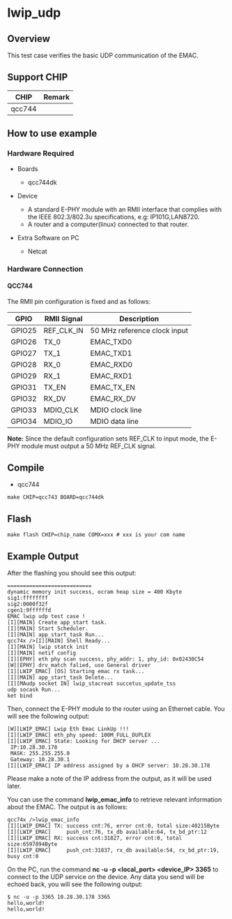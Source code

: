 # lwip_udp

## Overview

This test case verifies the basic UDP communication of the EMAC.

## Support CHIP

|      CHIP        | Remark |
|:----------------:|:------:|
| qcc744           |        |

## How to use example

### Hardware Required

- Boards
    - qcc744dk

- Device
    - A standard E-PHY module with an RMII interface that complies with the IEEE 802.3/802.3u specifications, e.g: IP101G,LAN8720.
    - A router and a computer(linux) connected to that router.

- Extra Software on PC
    - Netcat

### Hardware Connection

#### QCC744

The RMII pin configuration is fixed and as follows:

| GPIO   | RMII Signal | Description        |
| ------ | ----------- | ------------------ |
| GPIO25 | REF_CLK_IN  | 50 MHz reference clock input |
| GPIO26 | TX_0        | EMAC_TXD0          |
| GPIO27 | TX_1        | EMAC_TXD1          |
| GPIO28 | RX_0        | EMAC_RXD0          |
| GPIO29 | RX_1        | EMAC_RXD1          |
| GPIO31 | TX_EN       | EMAC_TX_EN         |
| GPIO32 | RX_DV       | EMAC_RX_DV         |
| GPIO33 | MDIO_CLK    | MDIO clock line    |
| GPIO34 | MDIO_IO     | MDIO data line     |

**Note:**
Since the default configuration sets REF_CLK to input mode, the E-PHY module must output a 50 MHz REF_CLK signal.

## Compile

- qcc744

```
make CHIP=qcc743 BOARD=qcc744dk
```

## Flash

```
make flash CHIP=chip_name COMX=xxx # xxx is your com name
```

## Example Output

After the flashing you should see this output:

```
===========================
dynamic memory init success, ocram heap size = 400 Kbyte 
sig1:ffffffff
sig2:0000f32f
cgen1:9ffffffd
EMAC lwip udp test case !
[I][MAIN] Create app_start task.
[I][MAIN] Start Scheduler.
[I][MAIN] app_start_task Run...
qcc74x />[I][MAIN] Shell Ready...
[I][MAIN] lwip statck init
[I][MAIN] netif config
[I][EPHY] eth phy scan success, phy_addr: 1, phy_id: 0x02430C54
[W][EPHY] drv_match falied, use General driver
[I][LWIP_EMAC] [OS] Starting emac rx task...
[I][MAIN] app_start_task Delete...
[I][MAudp socket IN] lwip_stacreat succetus_update_tss
udp socask Run...
ket bind
```

Then, connect the E-PHY module to the router using an Ethernet cable. You will see the following output:

```
[W][LWIP_EMAC] Lwip Eth Emac LinkUp !!!
[I][LWIP_EMAC] eth_phy speed: 100M_FULL_DUPLEX
[I][LWIP_EMAC] State: Looking for DHCP server ...
 IP:10.28.30.178
 MASK: 255.255.255.0
 Gateway: 10.28.30.1
[I][LWIP_EMAC] IP address assigned by a DHCP server: 10.28.30.178
```

Please make a note of the IP address from the output, as it will be used later.

You can use the command **lwip_emac_info** to retrieve relevant information about the EMAC. The output is as follows:

```
qcc74x />lwip_emac_info
[I][LWIP_EMAC] TX: success cnt:76, error cnt:0, total size:40215Byte
[I][LWIP_EMAC]     push_cnt:76, tx_db available:64, tx_bd_ptr:12
[I][LWIP_EMAC] RX: success cnt:31827, error cnt:0, total size:6597894Byte
[I][LWIP_EMAC]     push_cnt:31837, rx_db available:54, rx_bd_ptr:19, busy cnt:0
```

On the PC, run the command **nc -u -p <local_port> <device_IP> 3365** to connect to the UDP service on the device. Any data you send will be echoed back, you will see the following output:

```
$ nc -u -p 3365 10.28.30.178 3365
hello,world!
hello,world!
```
